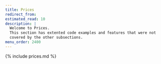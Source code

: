 ```yaml
---
title: Prices
redirect_from:
estimated_read: 10
description: |
  Welcome to Prices.
  This section has extented code examples and features that were not
  covered by the other subsections.
menu_order: 2400
---
```


{% include prices.md %}
